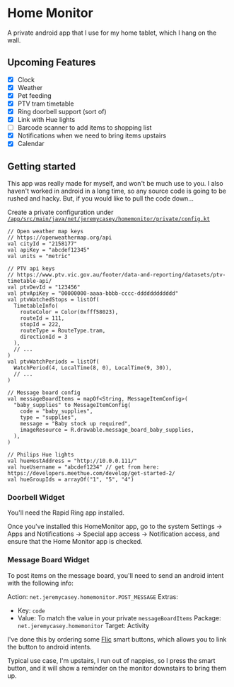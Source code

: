 # Home Monitor

A private android app that I use for my home tablet, which I hang on the wall.

## Upcoming Features

* [X] Clock
* [X] Weather
* [X] Pet feeding
* [X] PTV tram timetable
* [X] Ring doorbell support (sort of)
* [X] Link with Hue lights
* [ ] Barcode scanner to add items to shopping list
* [X] Notifications when we need to bring items upstairs
* [X] Calendar

## Getting started

This app was really made for myself, and won't be much use to you. I also haven't worked in android in a long time, so any source code is going to be rushed and hacky. But, if you would like to pull the code down... 

Create a private configuration under [`/app/src/main/java/net/jeremycasey/homemonitor/private/config.kt`](./app/src/main/java/net/jeremycasey/homemonitor/private/config.kt)

```
// Open weather map keys
// https://openweathermap.org/api
val cityId = "2158177"
val apiKey = "abcdef12345"
val units = "metric"

// PTV api keys
// https://www.ptv.vic.gov.au/footer/data-and-reporting/datasets/ptv-timetable-api/
val ptvDevId = "123456"
val ptvApiKey = "00000000-aaaa-bbbb-cccc-dddddddddddd"
val ptvWatchedStops = listOf(
  TimetableInfo(
    routeColor = Color(0xfff58023),
    routeId = 111,
    stopId = 222,
    routeType = RouteType.tram,
    directionId = 3
  ),
  // ...
)
val ptvWatchPeriods = listOf(
  WatchPeriod(4, LocalTime(8, 0), LocalTime(9, 30)),
  // ...
)

// Message board config
val messageBoardItems = mapOf<String, MessageItemConfig>(
  "baby_supplies" to MessageItemConfig(
    code = "baby_supplies",
    type = "supplies",
    message = "Baby stock up required",
    imageResource = R.drawable.message_board_baby_supplies,
  ),
)

// Philips Hue lights
val hueHostAddress = "http://10.0.0.111/"
val hueUsername = "abcdef1234" // get from here: https://developers.meethue.com/develop/get-started-2/
val hueGroupIds = arrayOf("1", "5", "4")
```

### Doorbell Widget

You'll need the Rapid Ring app installed.

Once you've installed this HomeMonitor app, go to the system Settings -> Apps and Notifications -> Special app access -> Notification access, and ensure that the Home Monitor app is checked.

### Message Board Widget

To post items on the message board, you'll need to send an android intent with the following info:

Action: `net.jeremycasey.homemonitor.POST_MESSAGE`
Extras:
* Key: `code`
* Value: To match the value in your private `messageBoardItems`
Package: `net.jeremycasey.homemonitor`
Target: Activity
  
I've done this by ordering some [Flic](https://flic.io/) smart buttons, which allows you to link the button to android intents.

Typical use case, I'm upstairs, I run out of nappies, so I press the smart button, and it will show a reminder on the monitor downstairs to bring them up.
